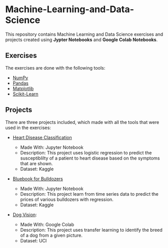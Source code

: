 # Machine-Learning-and-Data-Science

This repository contains Machine Learning and Data Science exercises and projects created using **Jypter Notebooks** and  **Google Colab Notebooks**.

## Exercises

The exercises are done with the following tools:

* [NumPy](https://github.com/SwethaVipparla/Machine-Learning-and-Data-Science/tree/master/Jupyter%20Notebooks/NumPy)
* [Pandas](https://github.com/SwethaVipparla/Machine-Learning-and-Data-Science/tree/master/Jupyter%20Notebooks/Pandas)
* [Matplotlib](https://github.com/SwethaVipparla/Machine-Learning-and-Data-Science/tree/master/Jupyter%20Notebooks/Matplotlib)
* [Scikit-Learn](https://github.com/SwethaVipparla/Machine-Learning-and-Data-Science/tree/master/Jupyter%20Notebooks/Scikit-learn)

## Projects

There are three projects included, which made with all the tools that were used in the exercises:

* [Heart Disease Classification](https://github.com/SwethaVipparla/Machine-Learning-and-Data-Science/tree/master/Jupyter%20Notebooks/Milestone%20Project%201)
    * Made With: Jupyter Notebook
    * Description: This project uses logistic regression to predict the susceptiblilty of a patient to heart disease based on the symptoms that are shown.
    * Dataset: Kaggle

* [Bluebook for Bulldozers](https://github.com/SwethaVipparla/Machine-Learning-and-Data-Science/tree/master/Jupyter%20Notebooks/Milestone%20Project%202)
    * Made With: Jupyter Notebook
    * Description: This project learn from time series data to predict the prices of various bulldozers with regression.
    * Dataset: Kaggle

* [Dog Vision](https://github.com/SwethaVipparla/Machine-Learning-and-Data-Science/tree/master/Jupyter%20Notebooks/Milestone%20Project%203): 
    * Made With: Google Colab 
    * Description: This project uses transfer learning to identify the breed of a dog from a given picture. 
    * Dataset: UCl
    
